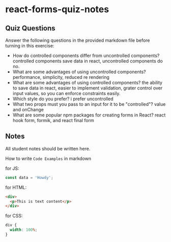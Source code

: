 # react-forms-quiz-notes

## Quiz Questions

Answer the following questions in the provided markdown file before turning in this exercise:

- How do controlled components differ from uncontrolled components?
  controlled components save data in react, uncontrolled components do no.
- What are some advantages of using uncontrolled components?
  performance, simplicity, reduced re rendering
- What are some advantages of using controlled components?
  the ability to save data in react, easier to implement validation, grater control over input values, so you can enforce constraints easily.
- Which style do you prefer?
  i prefer uncontrolled
- What two props must you pass to an input for it to be "controlled"?
  value and onChange
- What are some popular npm packages for creating forms in React?
  react hook form, formik, and react final form

## Notes

All student notes should be written here.

How to write `Code Examples` in markdown

for JS:

```javascript
const data = 'Howdy';
```

for HTML:

```html
<div>
  <p>This is text content</p>
</div>
```

for CSS:

```css
div {
  width: 100%;
}
```
